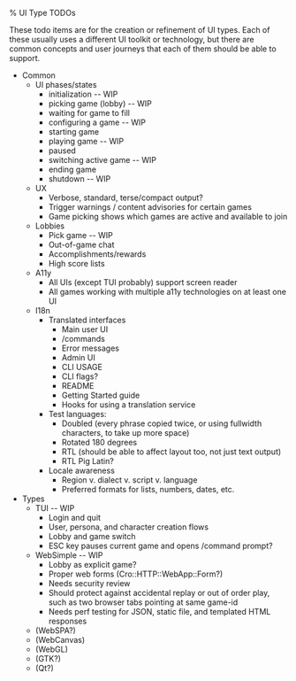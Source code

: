 % UI Type TODOs

These todo items are for the creation or refinement of UI types.  Each of these
usually uses a different UI toolkit or technology, but there are common concepts
and user journeys that each of them should be able to support.

* Common
  * UI phases/states
    * initialization -- WIP
    * picking game (lobby) -- WIP
    * waiting for game to fill
    * configuring a game -- WIP
    * starting game
    * playing game -- WIP
    * paused
    * switching active game -- WIP
    * ending game
    * shutdown -- WIP
  * UX
    * Verbose, standard, terse/compact output?
    * Trigger warnings / content advisories for certain games
    * Game picking shows which games are active and available to join
  * Lobbies
    * Pick game -- WIP
    * Out-of-game chat
    * Accomplishments/rewards
    * High score lists
  * A11y
    * All UIs (except TUI probably) support screen reader
    * All games working with multiple a11y technologies on at least one UI
  * I18n
    * Translated interfaces
      * Main user UI
      * /commands
      * Error messages
      * Admin UI
      * CLI USAGE
      * CLI flags?
      * README
      * Getting Started guide
      * Hooks for using a translation service
    * Test languages:
      * Doubled (every phrase copied twice, or using fullwidth characters,
        to take up more space)
      * Rotated 180 degrees
      * RTL (should be able to affect layout too, not just text output)
      * RTL Pig Latin?
    * Locale awareness
      * Region v. dialect v. script v. language
      * Preferred formats for lists, numbers, dates, etc.
* Types
  * TUI -- WIP
    * Login and quit
    * User, persona, and character creation flows
    * Lobby and game switch
    * ESC key pauses current game and opens /command prompt?
  * WebSimple -- WIP
    * Lobby as explicit game?
    * Proper web forms (Cro::HTTP::WebApp::Form?)
    * Needs security review
    * Should protect against accidental replay or out of order play, such as
      two browser tabs pointing at same game-id
    * Needs perf testing for JSON, static file, and templated HTML responses
  * (WebSPA?)
  * (WebCanvas)
  * (WebGL)
  * (GTK?)
  * (Qt?)
